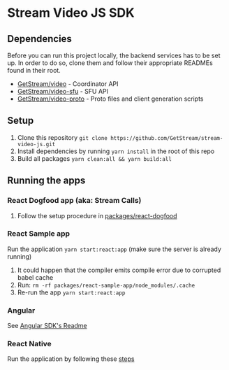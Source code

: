 # Stream Video JS SDK

## Dependencies

Before you can run this project locally, the backend services has to be set up. In order to do so,
clone them and follow their appropriate READMEs found in their root.

- [GetStream/video](https://github.com/GetStream/video) - Coordinator API
- [GetStream/video-sfu](https://github.com/GetStream/video-sfu) - SFU API
- [GetStream/video-proto](https://github.com/GetStream/video) - Proto files and client generation scripts

## Setup

1. Clone this repository `git clone https://github.com/GetStream/stream-video-js.git`
2. Install dependencies by running `yarn install` in the root of this repo
3. Build all packages `yarn clean:all && yarn build:all`

## Running the apps

### React Dogfood app (aka: Stream Calls)

1. Follow the setup procedure in [packages/react-dogfood](packages/react-dogfood/README.md)

### React Sample app

Run the application `yarn start:react:app` (make sure the server is already running)

1.  It could happen that the compiler emits compile error due to corrupted babel cache
2.  Run: `rm -rf packages/react-sample-app/node_modules/.cache`
3.  Re-run the app `yarn start:react:app`

### Angular

See [Angular SDK's Readme](./packages/angular-sdk/README.md)

### React Native

Run the application by following these [steps](https://github.com/GetStream/stream-video-js/blob/main/packages/react-native-dogfood/README.md)
